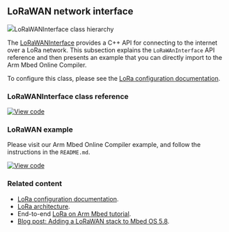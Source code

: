<h2 id="lorawan-api">LoRaWAN network interface</h2>

<span class="images">![](https://os-doc-builder.test.mbed.com/docs/development/mbed-os-api-doxy/class_lo_ra_w_a_n_interface.png)<span>LoRaWANInterface class hierarchy</span></span>

The [LoRaWANInterface](https://os-doc-builder.test.mbed.com/docs/development/mbed-os-api-doxy/class_lo_ra_w_a_n_interface.html) provides a C++ API for connecting to the internet over a LoRa network. This subsection explains the `LoRaWAnInterface` API reference and then presents an example that you can directly import to the Arm Mbed Online Compiler.

To configure this class, please see the [LoRa configuration documentation](/docs/development/reference/lorawan-configuration.html).

### LoRaWANInterface class reference

[![View code](https://www.mbed.com/embed/?type=library)](http://os-doc-builder.test.mbed.com/docs/development/mbed-os-api-doxy/class_lo_ra_w_a_n_interface.html)

### LoRaWAN example

Please visit our Arm Mbed Online Compiler example, and follow the instructions in the `README.md`.

[![View code](https://www.mbed.com/embed/?url=https://os.mbed.com/teams/mbed-os-examples/code/mbed-os-example-lorawan/)](https://os.mbed.com/teams/mbed-os-examples/code/mbed-os-example-lorawan/file/ceea78461fbd/main.cpp)

### Related content

- [LoRa configuration documentation](/docs/development/reference/lorawan-configuration.html).
- [LoRa architecture](/docs/development/reference/lora-tech.html).
- End-to-end [LoRa on Arm Mbed tutorial](/docs/development/tutorials/LoRa-tutorial.html).
- [Blog post: Adding a LoRaWAN stack to Mbed OS 5.8](https://os.mbed.com/blog/entry/Adding-a-LoRaWAN-stack-to-Mbed-OS-58/).
